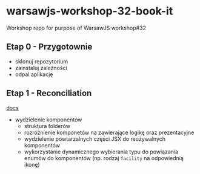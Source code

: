 # warsawjs-workshop-32-book-it
Workshop repo for purpose of WarsawJS workshop#32

## Etap 0 - Przygotownie

* sklonuj repozytorium
* zainstaluj zależności
* odpal aplikację

## Etap 1 - Reconciliation

[docs](https://reactjs.org/docs/reconciliation.html)

* wydzielenie komponentów
  * struktura folderów
  * rozróżnienie komponetów na zawierające logikę oraz prezentacyjne
  * wydzielenie powtarzalnych części JSX do reużywalnych komponentów
  * wykorzystanie dynamicznego wybierania typu do powiązania enumów do komponentów (np. rodzaj `facility` na odpowiednią ikonę)
